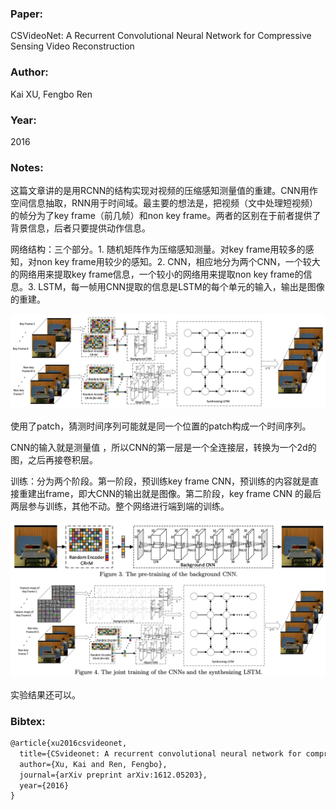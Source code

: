 ### Paper:

CSVideoNet: A Recurrent Convolutional Neural Network for Compressive Sensing Video Reconstruction

### Author:

Kai XU, Fengbo Ren

### Year:

2016

### Notes:

这篇文章讲的是用RCNN的结构实现对视频的压缩感知测量值的重建。CNN用作空间信息抽取，RNN用于时间域。最主要的想法是，把视频（文中处理短视频）的帧分为了key frame（前几帧）和non key frame。两者的区别在于前者提供了背景信息，后者只要提供动作信息。

网络结构：三个部分。1. 随机矩阵作为压缩感知测量。对key frame用较多的感知，对non key frame用较少的感知。2. CNN，相应地分为两个CNN，一个较大的网络用来提取key frame信息，一个较小的网络用来提取non key frame的信息。3. LSTM，每一帧用CNN提取的信息是LSTM的每个单元的输入，输出是图像的重建。

![](https://raw.githubusercontent.com/Theodore-PKU/pictures/master/%E6%88%AA%E5%B1%8F2019-12-05%E4%B8%8A%E5%8D%8811.17.25.png)

使用了patch，猜测时间序列可能就是同一个位置的patch构成一个时间序列。

CNN的输入就是测量值 ，所以CNN的第一层是一个全连接层，转换为一个2d的图，之后再接卷积层。

训练：分为两个阶段。第一阶段，预训练key frame CNN，预训练的内容就是直接重建出frame，即大CNN的输出就是图像。第二阶段，key frame CNN 的最后两层参与训练，其他不动。整个网络进行端到端的训练。

![](https://raw.githubusercontent.com/Theodore-PKU/pictures/master/%E6%88%AA%E5%B1%8F2019-12-05%E4%B8%8A%E5%8D%8811.17.37.png)

实验结果还可以。

### Bibtex:

```latex
@article{xu2016csvideonet,
  title={CSvideonet: A recurrent convolutional neural network for compressive sensing video reconstruction},
  author={Xu, Kai and Ren, Fengbo},
  journal={arXiv preprint arXiv:1612.05203},
  year={2016}
}
```